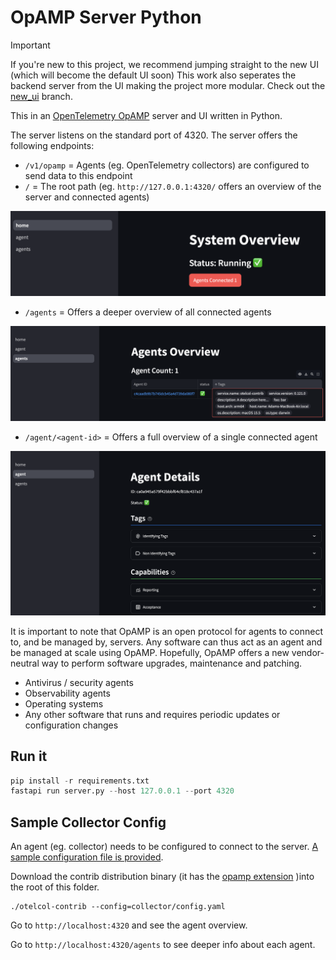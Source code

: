 # OpAMP Server Python

> [!IMPORTANT]
> If you're new to this project, we recommend jumping straight to the new UI (which will become the default UI soon)
> This work also seperates the backend server from the UI making the project more modular.
> Check out the [new_ui](https://github.com/agardnerIT/opamp-server-py/tree/new_ui) branch.

This in an [OpenTelemetry OpAMP](https://opentelemetry.io/docs/specs/opamp/) server and UI written in Python.

The server listens on the standard port of 4320.
The server offers the following endpoints:

* `/v1/opamp` = Agents (eg. OpenTelemetry collectors) are configured to send data to this endpoint
* `/` = The root path (eg. `http://127.0.0.1:4320/` offers an overview of the server and connected agents)
  
![homepage page image](assets/root.png)

* `/agents` = Offers a deeper overview of all connected agents

![agents page image](assets/agents.png)

* `/agent/<agent-id>` = Offers a full overview of a single connected agent

![single agent page](assets/agent.png)

It is important to note that OpAMP is an open protocol for agents to connect to, and be managed by, servers. Any software can thus act as an agent and be managed at scale using OpAMP.
Hopefully, OpAMP offers a new vendor-neutral way to perform software upgrades, maintenance and patching.

- Antivirus / security agents
- Observability agents
- Operating systems
- Any other software that runs and requires periodic updates or configuration changes

## Run it

```py
pip install -r requirements.txt
fastapi run server.py --host 127.0.0.1 --port 4320
```

## Sample Collector Config
An agent (eg. collector) needs to be configured to connect to the server. [A sample configuration file is provided](https://github.com/agardnerIT/opamp-server-py/blob/main/collector/config.yaml).

Download the contrib distribution binary (it has the [opamp extension](https://github.com/open-telemetry/opentelemetry-collector-contrib/tree/main/extension/opampextension) )into the root of this folder. 

```
./otelcol-contrib --config=collector/config.yaml
```

Go to `http://localhost:4320` and see the agent overview.

Go to `http://localhost:4320/agents` to see deeper info about each agent.
